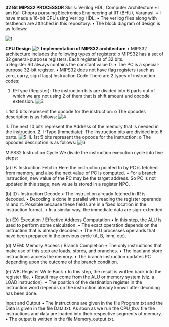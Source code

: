 **32 Bit MIPS32 PROCESSOR**
Skills: Verilog HDL, Computer Architecture
•	I am Kali Chopra pursuing Electronics Engineering at IIT (BHU), Varanasi.
•	I have made a 16-bit CPU using Verilog HDL.
•	The verilog files along with testbench are attached in this repository.
•	The block diagram of design is as follows:

 ![1](https://www.imghippo.com/i/epLmA1721133767.png)

**CPU Design**
 ![2](https://www.imghippo.com/i/PQjG61721133978.png)
**Implementation of MIPS32 architecture** 
•	MIPS32 architecture includes the following types of registers: 
o	MIPS32 has a set of 32 general-purpose registers.  Each register is of 32 bits.  
o	Register R0 always contains the constant value 0.
•	The PC is a special-purpose 32-bit register.
•	MIPS32 does not have flag registers (such as zero, carry, sign flags)
Instruction Code
There are 2 types of instruction codes:
1.	R-Type (Register): The instruction bits are divided into 6 parts out of which we are not using 2 of them that is shift amount and opcode extension.
 ![3](https://www.imghippo.com/i/yf0UW1721134145.png)

I.	1st 5 bits represent the opcode for the instruction:
o	The opcodes description is as follows:
![4](https://www.imghippo.com/i/JIQi71721134333.png)
 

II.	The next 10 bits represent the Address of the memory that is needed in the instruction.
2.	I-Type (Immediate): The instruction bits are divided into 6 parts.
![5](https://www.imghippo.com/i/GGMHG1721134393.png) 
III.	1st 5 bits represent the opcode for the instruction:
o	The opcodes description is as follows:
![6](https://www.imghippo.com/i/HyVj81721134454.png)
 
MIPS32 Instruction Cycle
We divide the instruction execution cycle into five steps:

(a) IF: Instruction Fetch
•	Here the instruction pointed to by PC is fetched from memory, and also the next value of PC is computed.
•	For a branch instruction, new value of the PC may be the target address. So PC is not updated in this stage; new value is stored in a register NPC.

(b) ID : Instruction Decode
•	The instruction already fetched in IR is decoded.
•	Decoding is done in parallel with reading the register operands rs and rt. Possible because these fields are in a fixed location in the instruction format.
•	In a similar way, the immediate data are sign-extended.

(c) EX: Execution / Effective Address Computation
•	In this step, the ALU is used to perform some calculation.
•	The exact operation depends on the instruction that is already decoded.
•	 The ALU processes operands that have been prepared in the previous cycle (A, B, Imm, etc).


(d) MEM: Memory Access / Branch Completion
•	The only instructions that make use of this step are loads, stores, and branches.
•	The load and store instructions access the memory.
•	The branch instruction updates PC depending upon the outcome of the branch condition.

(e) WB: Register Write Back
•	In this step, the result is written back into the register file.
•	Result may come from the ALU or memory system (viz. a LOAD instruction).
•	The position of the destination register in the instruction word depends on the instruction already known after decoding has been done.

Input and Output
•	The Instructions are given in the file Program.txt and the Data is given in the file Data.txt. As soon as we run the CPU_tb.v file the instructions and data are loaded into their respective segments of memory.
•	The output is written in the file Memory_output.txt.



